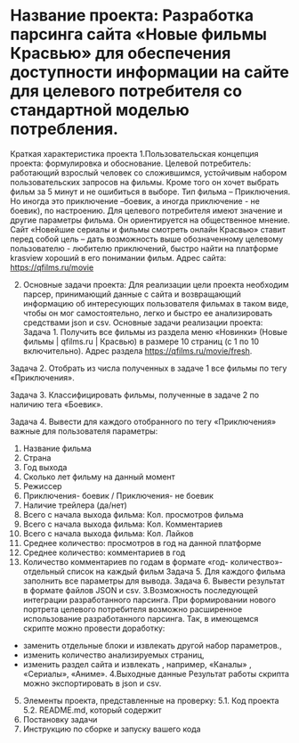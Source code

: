 # Название проекта: Разработка парсинга сайта «Новые фильмы Красвью» для обеспечения доступности информации на сайте для целевого потребителя со стандартной моделью потребления. 
Краткая характеристика проекта
1.Пользовательская концепция проекта: формулировка и обоснование.
Целевой потребитель: работающий взрослый человек со сложившимся, устойчивым   набором пользовательских  запросов на фильмы. Кроме того  он хочет выбрать фильм за 5 минут и не ошибиться в выборе. Тип фильма – Приключения. Но иногда это приключение –боевик, а иногда приключение - не боевик), по настроению.  Для целевого потребителя имеют значение и другие параметры фильма. Он ориентируется  на общественное мнение.
Сайт «Новейшие сериалы и фильмы смотреть онлайн Красвью»  ставит перед собой цель  – дать возможность выше обозначенному целевому пользователю - любителю приключений,  быстро найти на платформе krasview хороший в его понимании фильм. 
Адрес сайта: https://qfilms.ru/movie

2. Основные задачи проекта:
Для реализации цели проекта  необходим  парсер, принимающий данные с сайта и  возвращающий информацию об интересующих пользователя   фильмах в таком виде, чтобы он мог самостоятельно, легко и быстро ее  анализировать средствами json и csv.
Основные задачи реализации проекта:
Задача 1. Получить все фильмы  из раздела меню «Новинки» (Новые фильмы | qfilms.ru | Красвью) в размере 10 страниц (с 1 по 10 включительно). Адрес раздела https://qfilms.ru/movie/fresh. 

Задача 2. Отобрать из числа полученных  в задаче  1 все фильмы по тегу «Приключения».

Задача 3. Классифицировать фильмы, полученные  в задаче  2 по  наличию тега «Боевик». 

Задача 4. Вывести для каждого отобранного по тегу «Приключения» важные для пользователя параметры:

1.	Название фильма
2.	Страна
3.	Год  выхода
4.	Сколько лет фильму на данный момент 
5.	Режиссер
6.	Приключения- боевик / Приключения- не боевик
7.	Наличие трейлера (да/нет)
8.	Всего с начала выхода фильма: Кол. просмотров  фильма
9.	Всего с начала выхода фильма: Кол. Комментариев
10.	Всего с начала выхода фильма: Кол. Лайков
11.	Среднее количество: просмотров в год на данной платформе 
12.	Среднее количество: комментариев в год
13.	Количество комментариев по годам в формате «год- количество»- отдельный список на каждый фильм 
Задача 5.  Для каждого фильма заполнить все параметры для вывода. 
Задача 6.  Вывести результат в формате файлов  JSON и  csv.
3.Возможность последующей интеграции разработанного парсинга.
При формировании нового портрета целевого потребителя возможно  расширенное использование разработанного парсинга. Так,  в имеющемся скрипте можно провести доработку:
- заменить отдельные блоки и извлекать другой набор параметров.,
- изменить количество анализируемых страниц,
- изменить  раздел сайта  и извлекать , например, «Каналы»  , «Сериалы», «Аниме».
4.Выходные данные 
Результат работы скрипта можно экспортировать в json и csv.
5. Элементы проекта, представленные на проверку:
5.1. Код проекта
5.2. README.md, который содержит
1.	Постановку задачи
2.	Инструкцию по сборке и запуску вашего кода

